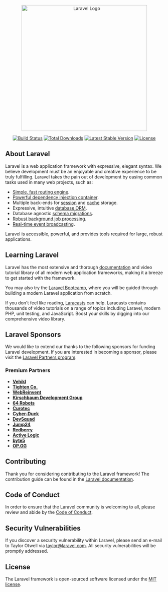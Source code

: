 <p align="center"><a href="https://laravel.com" target="_blank"><img src="https://raw.githubusercontent.com/laravel/art/master/logo-lockup/5%20SVG/2%20CMYK/1%20Full%20Color/laravel-logolockup-cmyk-red.svg" width="400" alt="Laravel Logo"></a></p>

<p align="center">
<a href="https://github.com/laravel/framework/actions"><img src="https://github.com/laravel/framework/workflows/tests/badge.svg" alt="Build Status"></a>
<a href="https://packagist.org/packages/laravel/framework"><img src="https://img.shields.io/packagist/dt/laravel/framework" alt="Total Downloads"></a>
<a href="https://packagist.org/packages/laravel/framework"><img src="https://img.shields.io/packagist/v/laravel/framework" alt="Latest Stable Version"></a>
<a href="https://packagist.org/packages/laravel/framework"><img src="https://img.shields.io/packagist/l/laravel/framework" alt="License"></a>
</p>

## About Laravel

Laravel is a web application framework with expressive, elegant syntax. We believe development must be an enjoyable and creative experience to be truly fulfilling. Laravel takes the pain out of development by easing common tasks used in many web projects, such as:

- [Simple, fast routing engine](https://laravel.com/docs/routing).
- [Powerful dependency injection container](https://laravel.com/docs/container).
- Multiple back-ends for [session](https://laravel.com/docs/session) and [cache](https://laravel.com/docs/cache) storage.
- Expressive, intuitive [database ORM](https://laravel.com/docs/eloquent).
- Database agnostic [schema migrations](https://laravel.com/docs/migrations).
- [Robust background job processing](https://laravel.com/docs/queues).
- [Real-time event broadcasting](https://laravel.com/docs/broadcasting).

Laravel is accessible, powerful, and provides tools required for large, robust applications.

## Learning Laravel

Laravel has the most extensive and thorough [documentation](https://laravel.com/docs) and video tutorial library of all modern web application frameworks, making it a breeze to get started with the framework.

You may also try the [Laravel Bootcamp](https://bootcamp.laravel.com), where you will be guided through building a modern Laravel application from scratch.

If you don't feel like reading, [Laracasts](https://laracasts.com) can help. Laracasts contains thousands of video tutorials on a range of topics including Laravel, modern PHP, unit testing, and JavaScript. Boost your skills by digging into our comprehensive video library.

## Laravel Sponsors

We would like to extend our thanks to the following sponsors for funding Laravel development. If you are interested in becoming a sponsor, please visit the [Laravel Partners program](https://partners.laravel.com).

### Premium Partners

- **[Vehikl](https://vehikl.com/)**
- **[Tighten Co.](https://tighten.co)**
- **[WebReinvent](https://webreinvent.com/)**
- **[Kirschbaum Development Group](https://kirschbaumdevelopment.com)**
- **[64 Robots](https://64robots.com)**
- **[Curotec](https://www.curotec.com/services/technologies/laravel/)**
- **[Cyber-Duck](https://cyber-duck.co.uk)**
- **[DevSquad](https://devsquad.com/hire-laravel-developers)**
- **[Jump24](https://jump24.co.uk)**
- **[Redberry](https://redberry.international/laravel/)**
- **[Active Logic](https://activelogic.com)**
- **[byte5](https://byte5.de)**
- **[OP.GG](https://op.gg)**

## Contributing

Thank you for considering contributing to the Laravel framework! The contribution guide can be found in the [Laravel documentation](https://laravel.com/docs/contributions).

## Code of Conduct

In order to ensure that the Laravel community is welcoming to all, please review and abide by the [Code of Conduct](https://laravel.com/docs/contributions#code-of-conduct).

## Security Vulnerabilities

If you discover a security vulnerability within Laravel, please send an e-mail to Taylor Otwell via [taylor@laravel.com](mailto:taylor@laravel.com). All security vulnerabilities will be promptly addressed.

## License

The Laravel framework is open-sourced software licensed under the [MIT license](https://opensource.org/licenses/MIT).


<!-- 
Структура папок:
app
    Http
        Controllers
            TaskController.php - контроллер для управления задачами
            Middleware(хз что это)
    Models
        Task.php - модель для задач
    Providers
    View
        layouts
            tasks
                index.blade.php - представление списка задач
                create.blade.php - представление для создания новой задачи
                edit.blade.php - представление для редактирования задачи
    config
    database
        migrations
            2023_04_10_000000_create_tasks_table.php - миграция для создания таблицы задач
        seeds
    public
        css
        js
    resources
        views
    routes
        web.php - определение маршрутов

Пояснения:
app/Http/Controllers/TaskController.php:

index() - возвращает представление со списком всех задач
create() - возвращает представление для создания новой задачи
store(Request $request) - обрабатывает данные из формы создания задачи и сохраняет новую задачу в базе данных
edit($id) - возвращает представление для редактирования задачи
update(Request $request, $id) - обрабатывает данные из формы редактирования задачи и обновляет информацию о задаче в базе данных
destroy($id) - удаляет задачу из базы данных
app/Models/Task.php:

Модель для задач, содержит свойства, такие как title, description, due_date, completed.
database/migrations/2023_04_10_000000_create_tasks_table.php:

Миграция для создания таблицы tasks в базе данных с полями id, title, description, due_date, completed, created_at, updated_at.
resources/views/tasks/index.blade.php:

Представление для отображения списка всех задач. Использует цикл для вывода каждой задачи с возможностью редактирования, завершения и удаления.
resources/views/tasks/create.blade.php:

Представление для создания новой задачи. Содержит форму с полями title, description, due_date.
resources/views/tasks/edit.blade.php:

Представление для редактирования задачи. Содержит форму с полями title, description, due_date.
routes/web.php:

Определение маршрутов для CRUD-операций над задачами: GET /tasks, GET /tasks/create, POST /tasks, GET /tasks/{id}/edit, PUT /tasks/{id}, DELETE /tasks/{id}.
Этот пет-проект демонстрирует основные концепции Laravel, такие как модели, контроллеры, представления и маршруты. Он может быть расширен дополнительными возможностями, такими как аутентификация пользователей, приоритеты задач, фильтрация и сортировка, уведомления и многое другое.
 -->